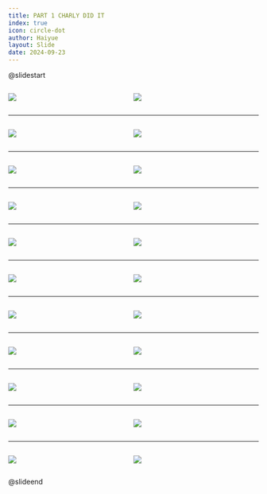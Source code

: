 ```yaml
---
title: PART 1 CHARLY DID IT
index: true
icon: circle-dot
author: Haiyue
layout: Slide
date: 2024-09-23
---
```

 
@slidestart

<div style="display:flex">
<div style="flex:1">

![](/reading/english/Level-R/PART%201%20CHARLY%20DID%20IT/001.webp)
</div>
<div style="flex:1">

![](/reading/english/Level-R/PART%201%20CHARLY%20DID%20IT/002.webp)
</div>
</div>

---

<div style="display:flex">
<div style="flex:1">

![](/reading/english/Level-R/PART%201%20CHARLY%20DID%20IT/003.webp)
</div>
<div style="flex:1">

![](/reading/english/Level-R/PART%201%20CHARLY%20DID%20IT/004.webp)
</div>
</div>

---

<div style="display:flex">
<div style="flex:1">

![](/reading/english/Level-R/PART%201%20CHARLY%20DID%20IT/005.webp)
</div>
<div style="flex:1">

![](/reading/english/Level-R/PART%201%20CHARLY%20DID%20IT/006.webp)
</div>
</div>

---

<div style="display:flex">
<div style="flex:1">

![](/reading/english/Level-R/PART%201%20CHARLY%20DID%20IT/007.webp)
</div>
<div style="flex:1">

![](/reading/english/Level-R/PART%201%20CHARLY%20DID%20IT/008.webp)
</div>
</div>

---

<div style="display:flex">
<div style="flex:1">

![](/reading/english/Level-R/PART%201%20CHARLY%20DID%20IT/009.webp)
</div>
<div style="flex:1">

![](/reading/english/Level-R/PART%201%20CHARLY%20DID%20IT/010.webp)
</div>
</div>

---

<div style="display:flex">
<div style="flex:1">

![](/reading/english/Level-R/PART%201%20CHARLY%20DID%20IT/011.webp)
</div>
<div style="flex:1">

![](/reading/english/Level-R/PART%201%20CHARLY%20DID%20IT/012.webp)
</div>
</div>

---

<div style="display:flex">
<div style="flex:1">

![](/reading/english/Level-R/PART%201%20CHARLY%20DID%20IT/013.webp)
</div>
<div style="flex:1">

![](/reading/english/Level-R/PART%201%20CHARLY%20DID%20IT/014.webp)
</div>
</div>

---

<div style="display:flex">
<div style="flex:1">

![](/reading/english/Level-R/PART%201%20CHARLY%20DID%20IT/015.webp)
</div>
<div style="flex:1">

![](/reading/english/Level-R/PART%201%20CHARLY%20DID%20IT/016.webp)
</div>
</div>

---

<div style="display:flex">
<div style="flex:1">

![](/reading/english/Level-R/PART%201%20CHARLY%20DID%20IT/017.webp)
</div>
<div style="flex:1">

![](/reading/english/Level-R/PART%201%20CHARLY%20DID%20IT/018.webp)
</div>
</div>

---

<div style="display:flex">
<div style="flex:1">

![](/reading/english/Level-R/PART%201%20CHARLY%20DID%20IT/019.webp)
</div>
<div style="flex:1">

![](/reading/english/Level-R/PART%201%20CHARLY%20DID%20IT/020.webp)
</div>
</div>

---

<div style="display:flex">
<div style="flex:1">

![](/reading/english/Level-R/PART%201%20CHARLY%20DID%20IT/021.webp)
</div>
<div style="flex:1">

![](/reading/english/Level-R/PART%201%20CHARLY%20DID%20IT/022.webp)
</div>
</div>

@slideend